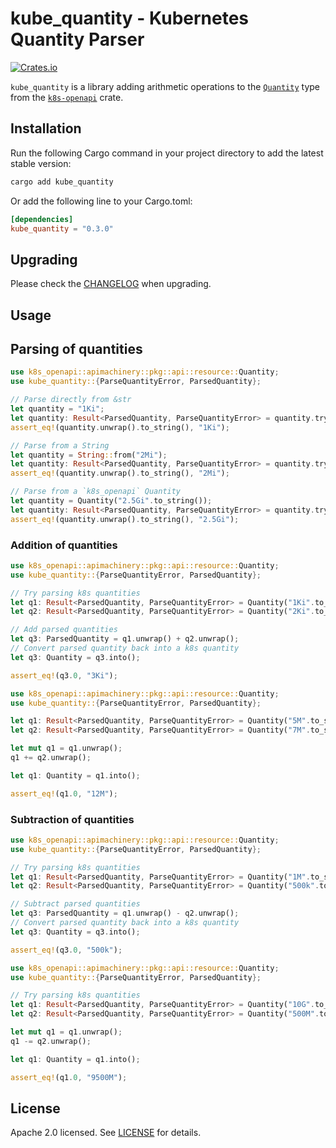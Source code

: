 # kube_quantity - Kubernetes Quantity Parser

[![Crates.io](https://img.shields.io/crates/v/kube_quantity)](https://crates.io/crates/kube_quantity)

`kube_quantity` is a library adding arithmetic operations to the [`Quantity`](https://arnavion.github.io/k8s-openapi/v0.17.x/k8s_openapi/apimachinery/pkg/api/resource/struct.Quantity.html#) type from the [`k8s-openapi`](https://crates.io/crates/k8s-openapi) crate.

## Installation

Run the following Cargo command in your project directory to add the latest stable version:

```bash
cargo add kube_quantity
```

Or add the following line to your Cargo.toml:

```toml
[dependencies]
kube_quantity = "0.3.0"
```

## Upgrading

Please check the [CHANGELOG](https://github.com/ThomasK33/kube-quantity-rs/blob/main/CHANGELOG.md) when upgrading.

## Usage

## Parsing of quantities

```rust
use k8s_openapi::apimachinery::pkg::api::resource::Quantity;
use kube_quantity::{ParseQuantityError, ParsedQuantity};

// Parse directly from &str
let quantity = "1Ki";
let quantity: Result<ParsedQuantity, ParseQuantityError> = quantity.try_into();
assert_eq!(quantity.unwrap().to_string(), "1Ki");

// Parse from a String
let quantity = String::from("2Mi");
let quantity: Result<ParsedQuantity, ParseQuantityError> = quantity.try_into();
assert_eq!(quantity.unwrap().to_string(), "2Mi");

// Parse from a `k8s_openapi` Quantity
let quantity = Quantity("2.5Gi".to_string());
let quantity: Result<ParsedQuantity, ParseQuantityError> = quantity.try_into();
assert_eq!(quantity.unwrap().to_string(), "2.5Gi");
```

### Addition of quantities

```rust
use k8s_openapi::apimachinery::pkg::api::resource::Quantity;
use kube_quantity::{ParseQuantityError, ParsedQuantity};

// Try parsing k8s quantities
let q1: Result<ParsedQuantity, ParseQuantityError> = Quantity("1Ki".to_string()).try_into();
let q2: Result<ParsedQuantity, ParseQuantityError> = Quantity("2Ki".to_string()).try_into();

// Add parsed quantities
let q3: ParsedQuantity = q1.unwrap() + q2.unwrap();
// Convert parsed quantity back into a k8s quantity
let q3: Quantity = q3.into();

assert_eq!(q3.0, "3Ki");
```

```rust
use k8s_openapi::apimachinery::pkg::api::resource::Quantity;
use kube_quantity::{ParseQuantityError, ParsedQuantity};

let q1: Result<ParsedQuantity, ParseQuantityError> = Quantity("5M".to_string()).try_into();
let q2: Result<ParsedQuantity, ParseQuantityError> = Quantity("7M".to_string()).try_into();

let mut q1 = q1.unwrap();
q1 += q2.unwrap();

let q1: Quantity = q1.into();

assert_eq!(q1.0, "12M");

```

### Subtraction of quantities

```rust
use k8s_openapi::apimachinery::pkg::api::resource::Quantity;
use kube_quantity::{ParseQuantityError, ParsedQuantity};

// Try parsing k8s quantities
let q1: Result<ParsedQuantity, ParseQuantityError> = Quantity("1M".to_string()).try_into();
let q2: Result<ParsedQuantity, ParseQuantityError> = Quantity("500k".to_string()).try_into();

// Subtract parsed quantities
let q3: ParsedQuantity = q1.unwrap() - q2.unwrap();
// Convert parsed quantity back into a k8s quantity
let q3: Quantity = q3.into();

assert_eq!(q3.0, "500k");
```

```rust
use k8s_openapi::apimachinery::pkg::api::resource::Quantity;
use kube_quantity::{ParseQuantityError, ParsedQuantity};

// Try parsing k8s quantities
let q1: Result<ParsedQuantity, ParseQuantityError> = Quantity("10G".to_string()).try_into();
let q2: Result<ParsedQuantity, ParseQuantityError> = Quantity("500M".to_string()).try_into();

let mut q1 = q1.unwrap();
q1 -= q2.unwrap();

let q1: Quantity = q1.into();

assert_eq!(q1.0, "9500M");
```

## License

Apache 2.0 licensed. See [LICENSE](https://github.com/ThomasK33/kube-quantity-rs/blob/main/LICENSE) for details.
